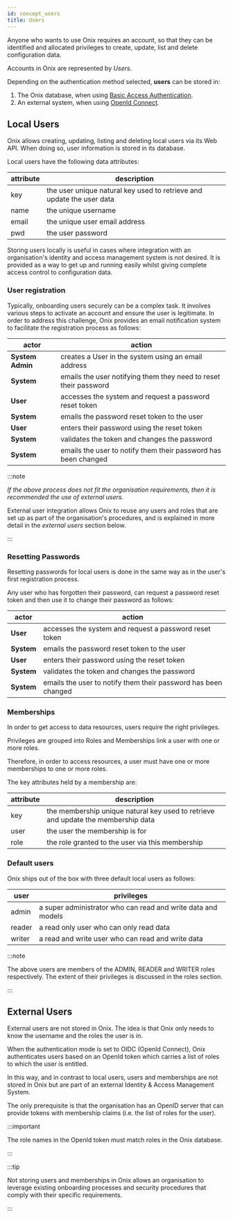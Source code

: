 ```yaml
---
id: concept_users
title: Users
---
```

Anyone who wants to use Onix requires an account, so that they can be identified and allocated privileges to create,
update, list and delete configuration data.

Accounts in Onix are represented by *Users*. 

Depending on the authentication method selected, **users** can be stored in:

1. The Onix database, when using [Basic Access Authentication](https://en.wikipedia.org/wiki/Basic_access_authentication).
2. An external system, when using [OpenId Connect](https://en.wikipedia.org/wiki/OpenID_Connect).

## Local Users

Onix allows creating, updating, listing and deleting local users via its Web API. When doing so, user information 
is stored in its database. 

Local users have the following data attributes:

| attribute | description | 
|---|---|
| key | the user unique natural key used to retrieve and update the user data |
| name | the unique username |
| email | the unique user email address |
| pwd | the user password |

Storing users locally is useful in cases where integration with an organisation's identity and access management system 
is not desired. It is provided as a way to get up and running easily whilst giving complete access control to configuration
data.

### User registration

Typically, onboarding users securely can be a complex task. It involves various steps to activate an account and ensure the 
user is legitimate. In order to address this challenge, Onix provides an email notification system to facilitate the
registration process as follows:

| actor | action |
|---|---|
| **System Admin** | creates a User in the system using an email address |
| **System** | emails the user notifying them they need to reset their password |
| **User** | accesses the system and request a password reset token |
| **System** | emails the password reset token to the user |
| **User** | enters their password using the reset token |
| **System** | validates the token and changes the password |
| **System** | emails the user to notify them their password has been changed |

:::note

*If the above process does not fit the organisation requirements, then it is recommended the use of external users.*

External user integration allows Onix to reuse any users and roles that are set up as part of the organisation's 
procedures, and is explained in more detail in the *external users* section below.

:::

### Resetting Passwords

Resetting passwords for local users is done in the same way as in the user's first registration process.

Any user who has forgotten their password, can request a password reset token and then use it to change their password 
as follows:

| actor | action |
|---|---|
| **User** | accesses the system and request a password reset token |
| **System** | emails the password reset token to the user |
| **User** | enters their password using the reset token |
| **System** | validates the token and changes the password |
| **System** | emails the user to notify them their password has been changed |

### Memberships

In order to get access to data resources, users require the right privileges. 

Privileges are grouped into Roles and Memberships link a user with one or more roles.

Therefore, in order to access resources, a user must have one or more memberships to one or more roles.

The key attributes held by a membership are:

| attribute | description | 
|---|---|
| key | the membership unique natural key used to retrieve and update the membership data |
| user | the user the membership is for |
| role | the role granted to the user via this membership |

### Default users

Onix ships out of the box with three default local users as follows:

| user | privileges |
|---|---|
| admin | a super administrator who can read and write data and models |
| reader | a read only user who can only read data |
| writer | a read and write user who can read and write data |

:::note

The above users are members of the ADMIN, READER and WRITER roles respectively. The extent of their privileges is 
discussed in the roles section.

:::

## External Users

External users are not stored in Onix. The idea is that Onix only needs to know the username and the roles the user is in.

When the authentication mode is set to OIDC (OpenId Connect), Onix authenticates users based on an OpenId token which 
carries a list of roles to which the user is entitled.

In this way, and in contrast to local users, users and memberships are not stored in Onix but are part of an external Identity & Access Management System.

The only prerequisite is that the organisation has an OpenID server that can provide tokens with membership claims (i.e.
 the list of roles for the user).
 
:::important

The role names in the OpenId token must match roles in the Onix database.

:::

:::tip

Not storing users and memberships in Onix allows an organisation to leverage existing onboarding processes and 
security procedures that comply with their specific requirements.

:::
